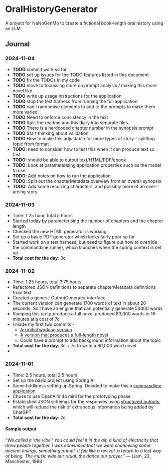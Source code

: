 # OralHistoryGenerator
A project for NaNoGenMo to create a fictional book-length oral history using an LLM

## Journal

### 2024-11-04
* **TODO** commit work so far
* **TODO** set up issues for the TODO features listed in this document
* **TODO** fix the TODOs in my code
* **TODO** move to focussing more on prompt analysis / making this more novel like
* **TODO** write up usage instructions for the application
* **TODO** stop the test harness from running the full application
* **TODO** can I randomise elements to add to the prompts to make them more varied.
* **TODO** Need to enforce consistency in the text
* **TODO** Split the readme and this diary into separate files.
* **TODO** There is a hardcoded chapter number in the synopsis prompt
* **TODO** Start thinking about validation
* **TODO** How to make this adjustable for more types of story - splitting topic from format
* **TODO**: need to consider how to test this when it can produce text so fast
* **TODO**: should be able to output text/HTML/PDF/ebook
* **TODO**: Look at parameterising application properties such as the model to use
* **TODO**: Add notes on how to run the application
* **TODO**: Split out the chapterMetadata overview from an overall synopsis
* **TODO**: Add some recurring characters, and possibly more of an over-arcing story

### 2024-11-03
* Time: 1.25 hour, total 5 hours
* Started today by parameterising the number of chapters and the chapter length
* Checked the new HTML generator is working
* Set up a basic PDF generator which looks fairly poor so far
* Started work on a test harness, but need to figure out how to override the commandline runner, which launches when the spring context is set up.
* **Total cost for the day**: 3c

### 2024-11-02
* Time: 1.25 hours, total 3.75 hours
* Refactored JSON definitions to separate chapterMetadata definitions from text
* Created a generic OutputGenerator interface
* The current version can generate 1700 words of text in about 20 seconds. So I have an engine that can potentially generate 50000 words
* Ramping this up tp produce a full novel produced 83,000 words in 16 minutes at a cost of 7c
* I made my first two commits - 
  * [An initial working version](https://github.com/orbific/OralHistoryGenerator/commit/af463b78144ffbfa4868b4b25fd77efbed217fc7)
  * [A version that produces a full-length novel](https://github.com/orbific/OralHistoryGenerator/commit/d7c9698ffdfe8dcf8dd85524d0afb96af2b5c3bf)
  * Could have a prompt to add background information about the topic
* **Total cost for the day**: 3c + 7c to write a 80,000 word novel
* 
### 2024-11-01
* Time: 2.5 hours, total 2.5 hours
* Set up the basic project using Spring AI
* Some fiddliness setting up Spring. Decided to make this a [commandline application](https://www.baeldung.com/spring-boot-console-app)
* Chose to use OpenAI's 4o mini for the prototyping phase
* Established JSON schemas for the responses using [structured outputs](https://spring.io/blog/2024/08/09/spring-ai-embraces-openais-structured-outputs-enhancing-json-response), which will reduce the risk of extraneous information being added by ChatGPT
* **Total cost for the day**: 2c 

#### Sample output
*“We called it ‘the vibe.’ You could feel it in the air, a kind of electricity that drew people together. I was convinced that we were channeling some ancient energy, something primal. It felt like a revival, a return to a lost way of being. The music was our ritual, the dance our prayer.”*
— Liam, 22, Manchester, 1988
